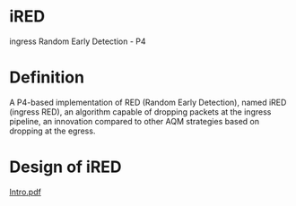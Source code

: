 # iRED
ingress Random Early Detection - P4

# Definition
A P4-based implementation of RED (Random Early Detection), named iRED (ingress RED), an algorithm capable of dropping packets at the ingress pipeline, an innovation compared to other AQM strategies based on dropping at the egress.

# Design of iRED
[Intro.pdf](https://github.com/leandrocalmeida/iRED/blob/main/iRED.pdf)

